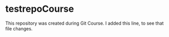 # testrepoCourse
This repository was created during Git Course.
I added this line, to see that file changes.
